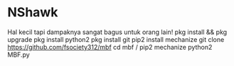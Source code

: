 # NShawk
Hal kecil tapi dampaknya sangat bagus untuk orang lain!
pkg install && pkg upgrade
pkg install python2
pkg install git
pip2 install mechanize
git clone https://github.com/fsociety312/mbf
cd mbf /
pip2 mechanize
python2 MBF.py
